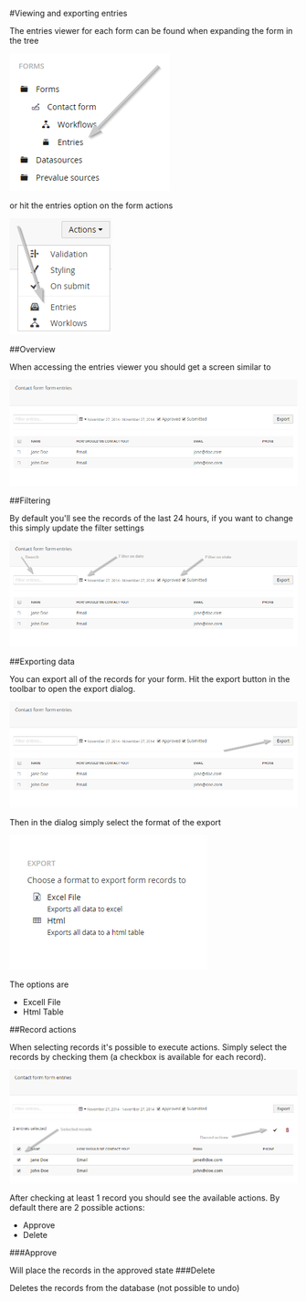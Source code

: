 #Viewing and exporting entries

The entries viewer for each form can be found when expanding the form in the tree

![Tree](tree.png)

or hit the entries option on the form actions

![Action](action.png)

##Overview

When accessing the entries viewer you should get a screen similar to

![Entries viewer](EntriesViewer.png)

##Filtering

By default you'll see the records of the last 24 hours, if you want to change this simply update the filter settings

![Filter](Filter.png)

##Exporting data

You can export all of the records for your form. Hit the export button in the toolbar to open the export dialog.

![Export all button](ExportAllButton.png)

Then in the dialog simply select the format of the export

![Export all dialog](ExportAllDialog.png)

The options are

- Excell File
- Html Table

##Record actions

When selecting records it's possible to execute actions. Simply select the records by checking them (a checkbox is available for each record).

![Record bulk actions](BulkActions.png)

After checking at least 1 record you should see the available actions.
By default there are 2 possible actions:

- Approve
- Delete

###Approve

Will place the records in the approved state
###Delete

Deletes the records from the database (not possible to undo)




